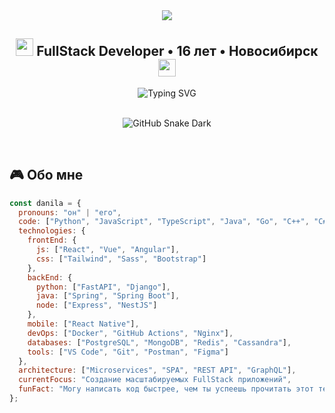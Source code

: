 <div align="center">

<!-- Анимированный хедер -->
<img src="https://capsule-render.vercel.app/api?type=waving&color=8A2BE2&height=200&section=header&text=Danila%20Krivoshey&fontSize=50&fontColor=ffffff&animation=fadeIn&fontAlignY=35" />

<!-- Анимированный текст -->
<h2>
  <img src="https://media.giphy.com/media/hvRJCLFzcasrR4ia7z/giphy.gif" width="28"> 
  FullStack Developer • 16 лет • Новосибирск
  <img src="https://media.giphy.com/media/hvRJCLFzcasrR4ia7z/giphy.gif" width="28">
</h2>

<!-- Анимированные иконки -->
<div>
  <img src="https://readme-typing-svg.herokuapp.com/?font=Fira+Code&weight=600&size=24&duration=4000&pause=1000&color=8A2BE2&center=true&vCenter=true&width=600&lines=🔥+BackEnd+%2B+FrontEnd+Developer;💜+Создаю+инновационные+решения;🚀+Осваиваю+новые+технологии+ежедневно;🎯+Мечтаю+о+больших+проектах" alt="Typing SVG" />
</div>

<br/>

<!-- 3D анимированные карточки -->
<div align="center">
  
  ![GitHub Snake Dark](https://github.com/k1siv/k1siv/blob/output/github-contribution-grid-snake-dark.svg?palette=github-dark)

</div>

</div>

<br/>

## 🎮 Обо мне

```javascript
const danila = {
  pronouns: "он" | "его",
  code: ["Python", "JavaScript", "TypeScript", "Java", "Go", "C++", "C#"],
  technologies: {
    frontEnd: {
      js: ["React", "Vue", "Angular"],
      css: ["Tailwind", "Sass", "Bootstrap"]
    },
    backEnd: {
      python: ["FastAPI", "Django"],
      java: ["Spring", "Spring Boot"],
      node: ["Express", "NestJS"]
    },
    mobile: ["React Native"],
    devOps: ["Docker", "GitHub Actions", "Nginx"],
    databases: ["PostgreSQL", "MongoDB", "Redis", "Cassandra"],
    tools: ["VS Code", "Git", "Postman", "Figma"]
  },
  architecture: ["Microservices", "SPA", "REST API", "GraphQL"],
  currentFocus: "Создание масштабируемых FullStack приложений",
  funFact: "Могу написать код быстрее, чем ты успеешь прочитать этот текст! 🚀"
};